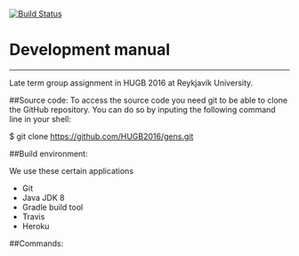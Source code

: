 ﻿[![Build Status](https://travis-ci.org/HUGB2016/gens.svg?branch=master)](https://travis-ci.org/HUGB2016/gens/docs)

# Development manual
----------
Late term group assignment in HUGB 2016 at Reykjavík University.

##Source code:
To access the source code you need git to be able to clone the GitHub repository. You can do so by inputing the following command line in your shell:

$ git clone https://github.com/HUGB2016/gens.git

##Build environment:

We use these certain applications

* Git
* Java JDK 8
* Gradle build tool
* Travis
* Heroku

##Commands:
